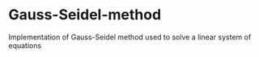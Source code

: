 # Gauss-Seidel-method
 Implementation of Gauss-Seidel method used to solve a linear system of equations
